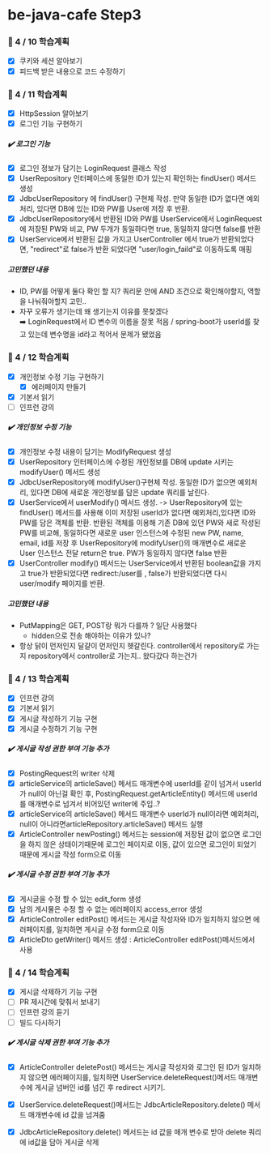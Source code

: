 # be-java-cafe  Step3

### 📌 4 / 10 학습계획

- [x] 쿠키와 세션 알아보기
- [x] 피드백 받은 내용으로 코드 수정하기

### 📌 4 / 11 학습계획

- [x] HttpSession 알아보기
- [x] 로그인 기능 구현하기

##### ✔️ 로그인 기능

- [x] 로그인 정보가 담기는 LoginRequest 클래스 작성
- [x] UserRepository 인터페이스에 동일한 ID가 있는지 확인하는 findUser() 메서드 생성
- [x] JdbcUserRepository 에 findUser() 구현체 작성. 만약 동일한 ID가 없다면 예외처리, 있다면 DB에 있는 ID와 PW를 User에 저장 후 반환.
- [x] JdbcUserRepository에서 반환된 ID와 PW를 UserService에서 LoginRequest에 저장된 PW와 비교, PW 두개가 동일하다면 true, 동일하지 않다면 false를 반환
- [x] UserService에서 반환된 값을 가지고 UserController 에서 true가 반환되었다면, "redirect"로 false가 반환 되었다면 "user/login_faild"로 이동하도록 매핑

##### 고민했던 내용

- ID, PW를 어떻게 둘다 확인 할 지? 쿼리문 안에 AND 조건으로 확인해야할지, 역할을 나눠줘야할지 고민..
- 자꾸 오류가 생기는데 왜 생기는지 이유를 못찾겠다<br>
  ➡️ LoginRequest에서 ID 변수의 이름을 잘못 적음 / spring-boot가 userId를 찾고 있는데 변수명을 id라고 적어서 문제가 됐었음

### 📌 4 / 12 학습계획

- [x] 개인정보 수정 기능 구현하기
    - [x] 에러페이지 만들기
- [x] 기본서 읽기
- [ ] 인프런 강의

##### ✔️ 개인정보 수정 기능

- [x] 개인정보 수정 내용이 담기는 ModifyRequest 생성
- [x] UserRepository 인터페이스에 수정된 개인정보를 DB에 update 시키는 modifyUser() 메서드 생성
- [x] JdbcUserRepository에 modifyUser()구현체 작성. 동일한 ID가 없으면 예외처리, 있다면 DB에 새로운 개인정보를 담은 update 쿼리를 날린다.
- [x] UserService에서 userModify() 메서드 생성. -> UserRepository에 있는 findUser() 메서드를 사용해 이미 저장된 userId가 없다면 예외처리,있다면 ID와 PW를
  담은 객체를 반환.
  반환된 객체를 이용해 기존 DB에 있던 PW와 새로 작성된 PW를 비교해, 동일하다면 새로운 user 인스턴스에 수정된 new PW, name, email, id를 저장 후
  UserRepository에 modifyUser()의 매개변수로 새로운 User 인스턴스 전달 return은 true. PW가 동일하지 않다면 false 반환
- [x] UserController modify() 메서드는 UserService에서 반환된 boolean값을 가지고 true가 반환되었다면 redirect:/user를 , false가 반환되었다면 다시
  user/modify 페이지를 반환.

##### 고민했던 내용

- PutMapping은 GET, POST랑 뭐가 다를까 ? 일단 사용했다
    - hidden으로 전송 해야하는 이유가 있나?
- 항상 닭이 먼저인지 달걀이 먼저인지 헷갈린다. controller에서 repository로 가는지 repository에서 controller로 가는지.. 왔다갔다 하는건가

### 📌 4 / 13 학습계획

- [x] 인프런 강의
- [x] 기본서 읽기
- [x] 게시글 작성하기 기능 구현
- [x] 게시글 수정하기 기능 구현

##### ✔️ 게시글 작성 권한 부여 기능 추가

- [x] PostingRequest의 writer 삭제
- [x] articleService의 articleSave() 메서드 매개변수에 userId를 같이 넘겨서 userId가 null이 아닌걸 확인 후,
  PostingRequest.getArticleEntity() 메서드에 userId를 매개변수로 넘겨서 비어있던 writer에 주입..?
- [x] articleService의 articleSave() 메서드 매개변수 userId가 null이라면 예외처리,
  null이 아니라면articleRepository.articleSave() 메서드 실행
- [x] ArticleController newPosting() 메서드는 session에 저장된 값이 없으면 로그인을 하지 않은 상태이기때문에 로그인 페이지로 이동,
  값이 있으면 로그인이 되었기때문에 게시글 작성 form으로 이동

##### ✔️ 게시글 수정 권한 부여 기능 추가

- [x] 게시글을 수정 할 수 있는 edit_form 생성
- [x] 남의 게시물은 수정 할 수 없는 에러페이지 access_error 생성
- [x] ArticleController editPost() 메서드는 게시글 작성자와 ID가 일치하지 않으면 에러페이지를, 일치하면 게시글 수정 form으로 이동
- [x] ArticleDto getWriter() 메서드 생성 : ArticleController editPost()메서드에서 사용

### 📌 4 / 14 학습계획

- [x] 게시글 삭제하기 기능 구현
- [ ] PR 제시간에 맞춰서 보내기
- [ ] 인프런 강의 듣기
- [ ] 빌드 다시하기

##### ✔️ 게시글 삭제 권한 부여 기능 추가

- [x] ArticleController deletePost() 메서드는 게시글 작성자와 로그인 된 ID가 일치하지 않으면 에러페이지를,
  일치하면 UserService.deleteRequest()메서드 매개변수에 게시글 넘버인 id를 넘긴 후 redirect 시키기.
- [x] UserService.deleteRequest()메서드는 JdbcArticleRepository.delete() 메서드 매개변수에 id 값을 넘겨줌
- [x] JdbcArticleRepository.delete() 메서드는 id 값을 매개 변수로 받아 delete 쿼리에 id값을 담아 게시글 삭제

